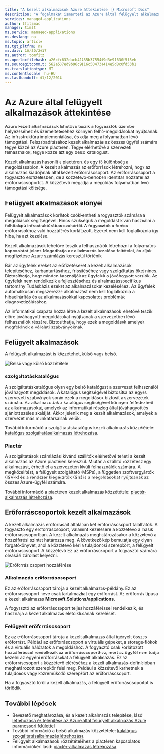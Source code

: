 ```yaml
---
title: "A kezelt alkalmazások Azure áttekintése |} Microsoft Docs"
description: "A fogalmakat ismerteti az Azure által felügyelt alkalmazások"
services: managed-applications
author: tfitzmac
manager: timlt
ms.service: managed-applications
ms.devlang: na
ms.topic: article
ms.tgt_pltfrm: na
ms.date: 10/26/2017
ms.author: tomfitz
ms.openlocfilehash: a26cfc632dacb41435b3755409d3e91630f5f3eb
ms.sourcegitcommit: 562a537ed9b96c9116c504738414e5d8c0fd53b1
ms.translationtype: MT
ms.contentlocale: hu-HU
ms.lasthandoff: 01/12/2018
---
```

# <a name="azure-managed-applications-overview"></a>Az Azure által felügyelt alkalmazások áttekintése

Azure kezelt alkalmazások lehetővé teszik a fogyasztók üzembe helyezéséhez és üzemeltetéséhez könnyen felhő-megoldásokat nyújtsanak. Az infrastruktúra implementálása, és adja meg a folyamatban lévő támogatási. Felszabadításához kezelt alkalmazás az összes ügyfél számára tegye közzé az Azure piactéren. Tegye elérhetővé a szervezeti felhasználók, tegye közzé azt egy belső katalógust. 

Kezelt alkalmazás hasonlít a piactéren, és egy fő különbség a megoldássablon. A kezelt alkalmazás az erőforrások létrehozni, hogy az alkalmazás kiadójának által kezelt erőforráscsoport. Az erőforráscsoport a fogyasztó előfizetésben, de a közzétevő-bérlőben identitás hozzáfér az erőforráscsoportot. A közzétevő megadja a megoldás folyamatban lévő támogatási költsége.

## <a name="advantages-of-managed-applications"></a>Felügyelt alkalmazások előnyei

Felügyelt alkalmazások korlátok csökkentheti a fogyasztók számára a megoldások segítségével. Nincs szükségük a megoldást kíván használni a felhőalapú infrastruktúrában szakértői. A fogyasztók a fontos erőforrásokhoz való hozzáférés korlátozott. Ezeket nem kell foglalkoznia így hiba, ha azt kezelése. 

Kezelt alkalmazások lehetővé teszik a felhasználók létrehozni a folyamatos kapcsolatot jelent. Megadhatja az alkalmazás kezelése feltételei, és díjak megfizetése Azure számlázás keresztül történik.

Bár az ügyfelek ezeket az előfizetéseket a kezelt alkalmazások telepítéséhez, karbantartásához, frissítéséhez vagy szolgáltatás őket nincs. Biztosíthatja, hogy minden használják az ügyfelek a jóváhagyott verziók. Az ügyfelek nem rendelkezik a fejlesztéséhez és alkalmazásspecifikus tartomány Tudásbázis ezeket az alkalmazásokat kezeléséhez. Az ügyfelek automatikusan megszerezze alkalmazást nem kell foglalkoznia a hibaelhárítás és az alkalmazásokkal kapcsolatos problémák diagnosztizálásához. 

Az informatikai csapata hozza létre a kezelt alkalmazások lehetővé teszik előre jóváhagyott-megoldásokat nyújtsanak a szervezetben lévő felhasználók részére. Biztosíthatja, hogy ezek a megoldások amelyek megfelelnek a vállalati szabványoknak.

## <a name="types-of-managed-applications"></a>Felügyelt alkalmazások

A felügyelt alkalmazást is közzétehet, külső vagy belső.

![Belső vagy külső közzététele](./media/overview/manage_app_options.png)

### <a name="service-catalog"></a>szolgáltatáskatalógus

A szolgáltatáskatalógus olyan egy belső katalógust a szervezet felhasználói jóváhagyott megoldások. A katalógus segítségével biztosítsa az egyes szervezeti szabványok során ezek a megoldások biztosít a szervezetek számára. Az alkalmazottak a katalógus segítségével könnyen felfedezheti az alkalmazásokat, amelyek az informatikai részleg által jóváhagyott és ajánlott széles skáláját. Akkor jelenik meg a kezelt alkalmazások, amelyek a szervezet más munkatársainak velük.

További információ a szolgáltatáskatalógus kezelt alkalmazás közzététele: [katalógus szolgáltatásalkalmazás létrehozása](publish-service-catalog-app.md).

### <a name="marketplace"></a>Piactér

A szolgáltatások számlázási kívánó szállítók elérhetővé teheti a kezelt alkalmazás az Azure piactéren keresztül. Miután a szállító közzétesz egy alkalmazást, érhető el a szervezeten kívüli felhasználók számára. A megközelítést, a felügyelt szolgáltató (MSPs), a független szoftvergyártók (ISV-k) és a rendszer kiegészítők (SIs) is a megoldásokat nyújtsanak az összes Azure-ügyfél számára.

További információ a piactéren kezelt alkalmazás közzététele: [piactér-alkalmazás létrehozása](publish-marketplace-app.md).

## <a name="resource-groups-for-managed-applications"></a>Erőforráscsoportok kezelt alkalmazások

A kezelt alkalmazás erőforrásait általában két erőforráscsoport találhatók. A fogyasztó egy erőforráscsoport, valamint kezelésére a közzétevő a másik erőforráscsoportban. A kezelt alkalmazás meghatározásakor a közzétevő a hozzáférési szintet határozza meg. A következő kép bemutatja egy olyan forgatókönyvet, ahol a közzétevő kéri a tulajdonosi szerepkört, a felügyelt erőforráscsoport. A közzétevő Ez az erőforráscsoport a fogyasztó számára olvasási zárolást helyezni.

![Erőforrás csoport hozzáférése](./media/overview/access.png)

### <a name="application-resource-group"></a>Alkalmazás erőforráscsoport

Ez az erőforráscsoport tárolja a kezelt alkalmazás-példány. Ez az erőforráscsoport neve csak tartalmazhat egy erőforrást. Az erőforrás típusa a kezelt alkalmazás **Microsoft.Solutions/applications**.

A fogyasztó az erőforráscsoport teljes hozzáféréssel rendelkezik, és használja a kezelt alkalmazás életciklusának kezelését.

### <a name="managed-resource-group"></a>Felügyelt erőforráscsoport

Ez az erőforráscsoport tárolja a kezelt alkalmazás által igényelt összes erőforrást. Például az erőforráscsoport a virtuális gépeket, a storage-fiókok és a virtuális hálózatok a megoldáshoz. A fogyasztó csak korlátozott hozzáféréssel rendelkezik az erőforráscsoporthoz, mert az ügyfél nem tudja kezelni az egyéni erőforrásokat a felügyelt alkalmazás. Ez az erőforráscsoport a közzétevő eléréséhez a kezelt alkalmazás-definícióban meghatározott szerepkör felel meg. Például a közzétevő kérhetnek a tulajdonos vagy közreműködő szerepkört az erőforráscsoport.

Ha a fogyasztó töröl a kezelt alkalmazás, a felügyelt erőforráscsoportot is törlődik.

## <a name="next-steps"></a>További lépések

* Bevezető meghatározása, és a kezelt alkalmazás telepítése, lásd: [létrehozása és telepítése az Azure által felügyelt alkalmazás Azure parancssori felülettel](managed-apps-quickstart-cli.md)
* További információ a belső alkalmazás közzététele: [katalógus szolgáltatásalkalmazás létrehozása](publish-service-catalog-app.md).
* Felügyelt alkalmazások közzétételéhez a piactéren kapcsolatos információkért lásd: [piactér-alkalmazás létrehozása](publish-marketplace-app.md).
